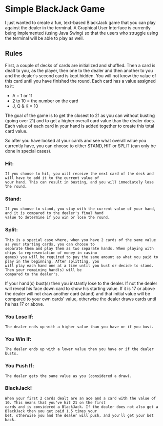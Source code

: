 # Simple BlackJack Game
I just wanted to create a fun, text-based BlackJack game that you can play against the dealer in the terminal. A Graphical
User Interface is currently being implemented (using Java Swing) so that the users who struggle using the terminal will be 
able to play as well.

## Rules
First, a couple of decks of cards are initialized and shuffled.
Then a card is dealt to you, as the player, then one to the dealer and then another to you and the dealer's second card
is kept hidden. You will not know the value of this card until you have finished the round. 
Each card has a value assigned to it: 
- A = 1 or 11
- 2 to 10 = the number on the card
- J, Q & K = 10

The goal of the game is to get the closest to 21 as you can without busting (going over 21) and to get a higher overall 
card value than the dealer does. Each value of each card in your hand is added together to create this total card value.

So after you have looked at your cards and see what overall value you currently have, you can choose to either STAND,
HIT or SPLIT (can only be done in special cases).

### Hit:
    If you choose to hit, you will receive the next card of the deck and will have to add it to the current value of
    your hand. This can result in busting, and you will immediately lose the round.

### Stand:
    If you choose to stand, you stay with the current value of your hand, and it is compared to the dealer's final hand 
    value to determine if you win or lose the round.

### Split:
    This is a special case where, when you have 2 cards of the same value as your starting cards, you can choose to 
    separate them and play them as two separate hands. When playing with chips (a representation of money in casino
    games) you will be required to pay the same amount as what you paid to play in the beginning. After splitting, you
    will play each hand one at a time until you bust or decide to stand. Then your remaining hand(s) will be 
    compared to the dealer's.

If your hand(s) bust(s) then you instantly lose to the dealer. If not the dealer will reveal his face down card to show
his starting value. If it is 17 or above the dealer will not draw another card (stand) and that initial value will be 
compared to your own cards' value, otherwise the dealer draws cards until he has 17 or above.

### You Lose If:
    The dealer ends up with a higher value than you have or if you bust.

### You Win If:
    The dealer ends up with a lower value than you have or if the dealer busts.

### You Push If:
    The dealer gets the same value as you (considered a draw).

### BlackJack!
    When your first 2 cards dealt are an ace and a card with the value of 10. This means that you've hit 21 on the first
    cards and is considered a BlackJack. If the dealer does not also get a BlackJack then you get paid 1.5 times your 
    bet, otherwise you and the dealer will push, and you'll get your bet back.




